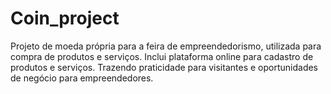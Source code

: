 # Coin_project
Projeto de moeda própria para a feira de empreendedorismo, utilizada para compra de produtos e serviços. Inclui plataforma online para cadastro de produtos e serviços. Trazendo praticidade para visitantes e oportunidades de negócio para empreendedores.
